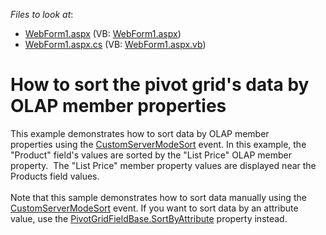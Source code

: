 <!-- default file list -->
*Files to look at*:

* [WebForm1.aspx](./CS/ASPxPivotGridOLAPCustomServerModeSort/WebForm1.aspx) (VB: [WebForm1.aspx](./VB/ASPxPivotGridOLAPCustomServerModeSort/WebForm1.aspx))
* [WebForm1.aspx.cs](./CS/ASPxPivotGridOLAPCustomServerModeSort/WebForm1.aspx.cs) (VB: [WebForm1.aspx.vb](./VB/ASPxPivotGridOLAPCustomServerModeSort/WebForm1.aspx.vb))
<!-- default file list end -->
# How to sort the pivot grid's data by OLAP member properties


This example demonstrates how to sort data by OLAP member properties using the <a href="https://documentation.devexpress.com/#AspNet/DevExpressWebASPxPivotGridASPxPivotGrid_CustomServerModeSorttopic">CustomServerModeSort</a> event. In this example, the "Product" field's values are sorted by the "List Price" OLAP member property.  The "List Price" member property values are displayed near the Products field values.<br /><br />Note that this sample demonstrates how to sort data manually using the <a href="https://documentation.devexpress.com/#WindowsForms/DevExpressXtraPivotGridPivotGridControl_CustomServerModeSorttopic">CustomServerModeSort</a> event. If you want to sort data by an attribute value, use the <a href="https://documentation.devexpress.com/#CoreLibraries/DevExpressXtraPivotGridPivotGridFieldBase_SortByAttributetopic">PivotGridFieldBase.SortByAttribute</a> property instead.<br /><br />

<br/>


